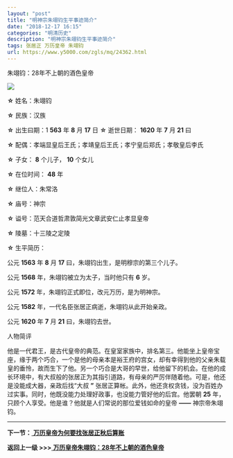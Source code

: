 ```yaml
---
layout: "post"
title: "明神宗朱翊钧生平事迹简介"
date: "2018-12-17 16:15"
categories: "明清历史"
description: "明神宗朱翊钧生平事迹简介"
tags: 张居正 万历皇帝 朱翊钧
url: https://www.y5000.com/zgls/mq/24362.html
---
```






朱翊钧：28年不上朝的酒色皇帝

![](https://img.y5000.com/uploads/allimg/170727/12-1FHG124302N.jpg)

**☆** 姓名：朱翊钧

**☆** 民族：汉族

**☆** 出生曰期：1 **563** 年 **8** 月 **17** 日 **☆** 逝世日期： **1620** 年 **7** 月 **21**
曰

**☆** 配偶：孝端显皇后王氏；孝靖皇后王氏；孝宁皇后郑氏；孝敬皇后李氏

**☆** 子女： **8** 个儿子， **10** 个女儿

**☆** 在位时间： **48** 年

**☆** 继位人：朱常洛

**☆** 庙号：神宗

**☆** 谥号：范天合道哲肃敦简光文章武安仁止孝显皇帝

**☆** 陵墓：十三陵之定陵

**☆** 生平简历：

公元 **1563** 年 **8** 月 **17** 曰，朱翊钧出生，是明穆宗的第三个儿子。

公元 **1568** 年，朱翊钧被立为太子，当时他只有 **6** 岁。

公元 **1572** 年，朱翊钧正式即位，改元万历，是为明神宗。

公元 **1582** 年，一代名臣张居正病逝，朱翊钧从此开始亲政。

公元 **1620** 年 **7** 月 **21** 曰，朱翊钧去世。

人物简评

他是一代君王，是古代皇帝的典范。在皇室家族中，排名第三。他能坐上皇帝宝座，缘于两个巧合，一个是他的母亲本是裕王府的宫女，却有幸得到他的父亲朱载皇的垂怜，故而生下了他。另一个巧合是大哥的早世，给他留下的机会。在他的成长环境中，有大叔般的张居正为其指引道路，有母亲的严厉伴随着他。可是，他还是没能成大器，亲政后找“大叔
**”** 张居正算帐。此外，他还贪权贪钱，没为百姓办过实事。同时，他既没能力处理好政事，也没能力管好他的后宫。他罢朝 **25**
年，只顾个人享受。他是谁？他就是人们常说的那位爱钱如命的皇帝 **——** 神宗帝朱翊钧。

* * *

**下一节：**[ **万历皇帝为何要找张居正秋后算账**](https://www.y5000.com/zgls/mq/24363.html)

**返回上一级 >>>**[
**万历皇帝朱翊钧：28年不上朝的酒色皇帝**](https://www.y5000.com/zgls/mq/24361.html)
